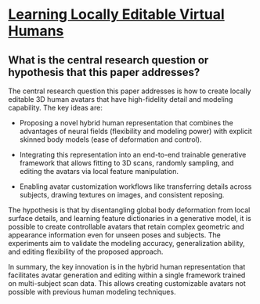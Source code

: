 # [Learning Locally Editable Virtual Humans](https://arxiv.org/abs/2305.00121)

## What is the central research question or hypothesis that this paper addresses?

 The central research question this paper addresses is how to create locally editable 3D human avatars that have high-fidelity detail and modeling capability. The key ideas are:

- Proposing a novel hybrid human representation that combines the advantages of neural fields (flexibility and modeling power) with explicit skinned body models (ease of deformation and control). 

- Integrating this representation into an end-to-end trainable generative framework that allows fitting to 3D scans, randomly sampling, and editing the avatars via local feature manipulation.

- Enabling avatar customization workflows like transferring details across subjects, drawing textures on images, and consistent reposing. 

The hypothesis is that by disentangling global body deformation from local surface details, and learning feature dictionaries in a generative model, it is possible to create controllable avatars that retain complex geometric and appearance information even for unseen poses and subjects. The experiments aim to validate the modeling accuracy, generalization ability, and editing flexibility of the proposed approach.

In summary, the key innovation is in the hybrid human representation that facilitates avatar generation and editing within a single framework trained on multi-subject scan data. This allows creating customizable avatars not possible with previous human modeling techniques.
